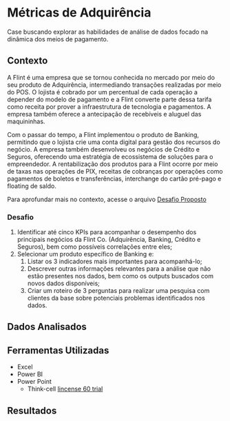 # Métricas de Adquirência

Case buscando explorar as habilidades de análise de dados focado na dinâmica dos meios de pagamento.


## Contexto

A Flint é uma empresa que se tornou conhecida no mercado por meio do seu produto de Adquirência, intermediando transações realizadas por meio do POS. O lojista é cobrado por um percentual de cada operação a depender do modelo de pagamento e a Flint converte parte dessa tarifa como receita por prover a infraestrutura de tecnologia e pagamentos. A empresa também oferece a antecipação de recebíveis e aluguel das maquininhas.

Com o passar do tempo, a Flint implementou o produto de Banking, permitindo que o lojista crie uma conta digital para gestão dos recursos do negócio. A empresa também desenvolveu os negócios de Crédito e Seguros, oferecendo uma estratégia de ecossistema de soluções para o empreendedor. A rentabilização dos produtos para a Flint ocorre por meio de taxas nas operações de PIX, receitas de cobranças por operações como pagamentos de boletos e transferências, interchange do cartão pré-pago e floating de saldo.

Para aprofundar mais no contexto, acesse o arquivo [Desafio Proposto](/in/Desafio%20Proposto.pdf)

### Desafio

1. Identificar até cinco KPIs para acompanhar o desempenho dos principais negócios da Flint Co. (Adquirência, Banking, Crédito e Seguros), bem como possíveis correlações entre eles;
2. Selecionar um produto específico de Banking e:
   1. Listar os 3 indicadores mais importantes para acompanhá-lo;
   2. Descrever outras informações relevantes para a análise que não estão presentes nos dados, bem como os outputs buscados com novos
dados disponíveis;
   3. Criar um roteiro de 3 perguntas para realizar uma pesquisa com clientes da base sobre potenciais problemas identificados nos dados.

## Dados Analisados

## Ferramentas Utilizadas

- Excel
- Power BI
- Power Point
  - Think-cell [lincense 60 trial](https://www.think-cell.com/en/product/firmlearning?utm_campaign=firmlearning-22-1483-1&utm_source=firmlearning&utm_medium=youtube&utm_content=&utm_id=firmlearning-22-1483)


## Resultados
